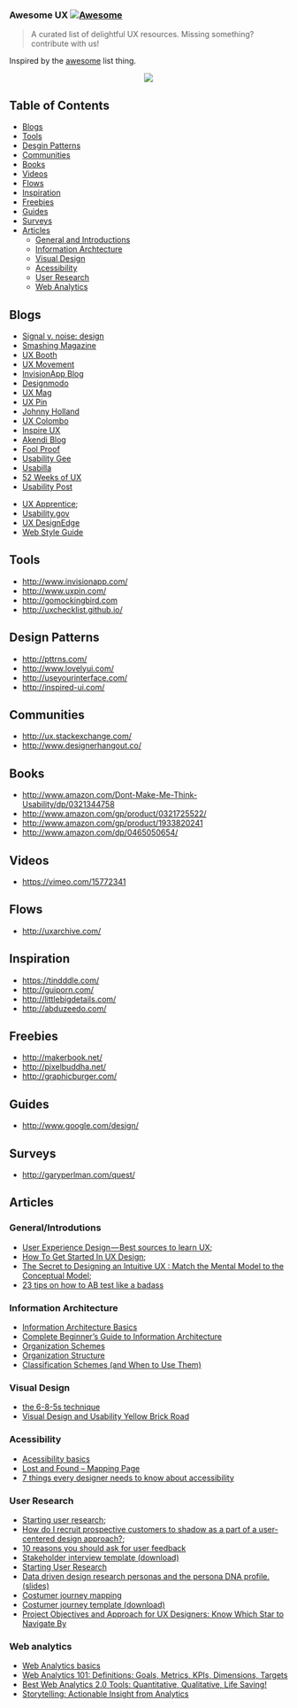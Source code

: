 ### **Awesome UX** [![Awesome](https://cdn.rawgit.com/sindresorhus/awesome/d7305f38d29fed78fa85652e3a63e154dd8e8829/media/badge.svg)](https://github.com/sindresorhus/awesome)

> A curated list of delightful UX resources. Missing something? contribute with us! 

Inspired by the [awesome](https://github.com/sindresorhus/awesome) list thing.

<p align="center">
  <img src="https://github.com/netoguimaraes/awesome-ux/blob/master/Untitled.png"/>
</p>

## Table of Contents
* [Blogs](#blogs)
* [Tools](#tools)
* [Desgin Patterns](#design-patterns)
* [Communities](#communities)
* [Books](#blogs)
* [Videos](#videos)
* [Flows](#flows)
* [Inspiration](#inspiration)
* [Freebies](#freebies)
* [Guides](#guides)
* [Surveys](#surveys)
* [Articles](#articles)
  * [General and Introductions](#generalintrodutions)
  * [Information Archtecture](#information-archtecture)
  * [Visual Design](#visual-design)
  * [Acessibility](#acessibility)
  * [User Research](#user-research)
  * [Web Analytics](#web-analytics)

## Blogs
- [Signal v. noise: design](https://signalvnoise.com/design)
- [Smashing Magazine](http://www.smashingmagazine.com/category/uxdesign/)
- [UX Booth](http://www.uxbooth.com/)
- [UX Movement](http://uxmovement.com/)
- [InvisionApp Blog](http://blog.invisionapp.com/)
- [Designmodo](http://designmodo.com/design/ux-design/)
- [UX Mag](http://uxmag.com/)
- [UX Pin](http://blog.uxpin.com/)
- [Johnny Holland](http://johnnyholland.org/)
- [UX Colombo](http://www.uxcolombo.org/blog/category/articles/)
- [Inspire UX](http://www.inspireux.com/)
- [Akendi Blog](http://akendi.com/blog/general-ux/)
- [Fool Proof](http://www.foolproof.co.uk/thinking/)
- [Usability Gee](http://usabilitygeek.com/)
- [Usabilla](http://blog.usabilla.com/)
- [52 Weeks of UX](http://52weeksofux.com/)
- [Usability Post](http://usabilitypost.com/)
* [UX Apprentice](http://www.uxapprentice.com/);
* [Usability.gov](http://www.usability.gov/)
* [UX DesignEdge](http://www.uxdesignedge.com/)
* [Web Style Guide](http://webstyleguide.com/wsg3/index.html)

## Tools
- http://www.invisionapp.com/
- http://www.uxpin.com/
- http://gomockingbird.com
- http://uxchecklist.github.io/

## Design Patterns
- http://pttrns.com/
- http://www.lovelyui.com/
- http://useyourinterface.com/
- http://inspired-ui.com/

## Communities
- http://ux.stackexchange.com/
- http://www.designerhangout.co/

## Books
- http://www.amazon.com/Dont-Make-Me-Think-Usability/dp/0321344758
- http://www.amazon.com/gp/product/0321725522/
- http://www.amazon.com/gp/product/1933820241
- http://www.amazon.com/dp/0465050654/

## Videos
- https://vimeo.com/15772341

## Flows
- http://uxarchive.com/

## Inspiration
- https://tindddle.com/
- http://guiporn.com/
- http://littlebigdetails.com/
- http://abduzeedo.com/

## Freebies
- http://makerbook.net/
- http://pixelbuddha.net/
- http://graphicburger.com/

## Guides
- http://www.google.com/design/

## Surveys
- http://garyperlman.com/quest/

## Articles 

### General/Introdutions

- [User Experience Design — Best sources to learn UX](https://blog.prototypr.io/user-experience-design-best-sources-to-learn-ux-c67bf80484ce?gi=6461d61df424#.5hk6cjd57);
- [How To Get Started In UX Design](http://uxmastery.com/how-to-get-started-in-ux-design/);
- [The Secret to Designing an Intuitive UX : Match the Mental Model to the Conceptual Model](https://uxmag.com/articles/the-secret-to-designing-an-intuitive-user-experience);
- [23 tips on how to AB test like a badass](https://searchenginewatch.com/sew/how-to/2223888/23-tips-on-how-to-a-b-test-like-a-badass)

### Information Architecture 

- [Information Architecture Basics](http://www.usability.gov/what-and-why/information-architecture.html)
- [Complete Beginner’s Guide to Information Architecture](http://www.uxbooth.com/articles/complete-beginners-guide-to-information-architecture/)
- [Organization Schemes](http://www.usability.gov/how-to-and-tools/methods/organization-schemes.html)
- [Organization Structure](http://www.usability.gov/how-to-and-tools/methods/organization-structures.html)
- [Classification Schemes (and When to Use Them)](http://www.uxbooth.com/articles/classification-schemes-and-when-to-use-them/)

### Visual Design

- [the 6-8-5s technique](http://gamestorming.com/games-for-fresh-thinking-and-ideas/6-8-5s/)
- [Visual Design and Usability Yellow Brick Road](http://uxmag.com/articles/visual-design-and-usability-yellow-brick-road)

### Acessibility

- [Acessibility basics](http://www.usability.gov/what-and-why/accessibility.html)
- [Lost and Found – Mapping Page](http://www.digitalgov.gov/about/lost-and-found-mapping-page/)
- [7 things every designer needs to know about accessibility](https://medium.com/salesforce-ux/7-things-every-designer-needs-to-know-about-accessibility-64f105f0881b#.tdvecuoag)

### User Research

- [Starting user research](https://articles.uie.com/starting_user_research/);
- [How do I recruit prospective customers to shadow as a part of a  user-centered design approach?](https://www.quora.com/How-do-I-recruit-prospective-customers-to-shadow-as-a-part-of-a-user-centered-design-approach/answer/Dana-Chisnell);
- [10 reasons you should ask for user feedback](http://blog.usabilla.com/10-reasons-you-should-ask-for-user-feedback/)
- [Stakeholder interview template (download)](http://www.uxapprentice.com/resources/stakeholder-interview-template/)
- [Starting User Research](https://articles.uie.com/starting_user_research/)
- [Data driven design research personas and the persona DNA profile.(slides)](http://www.slideshare.net/toddwarfel/data-driven-design-research-personas/10-As_a_design_research_tool)
- [Costumer journey mapping](http://www.disambiguity.com/customer-journey-mapping/)
- [Costumer journey template (download)](http://www.uxapprentice.com/assets/files/UX-Apprentice-Templates.bmpr.zip)
- [Project Objectives and Approach for UX Designers: Know Which Star to Navigate By](http://www.peachpit.com/articles/article.aspx?p=1856033)

### Web analytics

- [Web Analytics basics](http://www.usability.gov/what-and-why/web-analytics.html)
- [Web Analytics 101: Definitions: Goals, Metrics, KPIs, Dimensions, Targets](http://www.kaushik.net/avinash/web-analytics-101-definitions-goals-metrics-kpis-dimensions-targets/)
- [Best Web Analytics 2.0 Tools: Quantitative, Qualitative, Life Saving!](http://www.kaushik.net/avinash/best-web-analytics-tools-quantitative-qualitative/)
- [Storytelling: Actionable Insight from Analytics](http://www.toprankblog.com/2009/10/storytelling-actionable-insight-from-analytics/)
